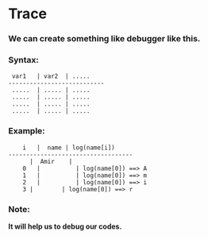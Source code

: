 # Trace

### We can create something like debugger like this.

### Syntax:

```
 var1	| var2	| .....
---------------------------
 .....	| .....	| .....
 .....	| .....	| .....
 .....	| .....	| .....
 .....	| .....	| .....
```

### Example:

```
    i	|  name	| log(name[i])
-----------------------------------
      |  Amir	 | 
    0	|	       | log(name[0]) ==> A 
    1	|	       | log(name[0]) ==> m
    2	|	       | log(name[0]) ==> i
    3 |        | log(name[0]) ==> r
```

### Note: 
**It will help us to debug our codes.**
